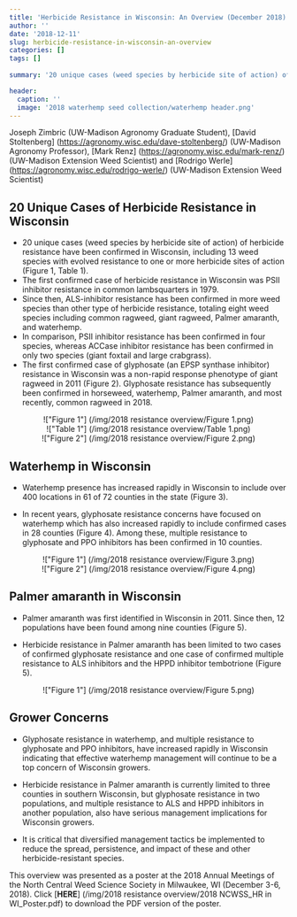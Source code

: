 ```yaml
---
title: 'Herbicide Resistance in Wisconsin: An Overview (December 2018)'
author: ''
date: '2018-12-11'
slug: herbicide-resistance-in-wisconsin-an-overview
categories: []
tags: []
  
summary: '20 unique cases (weed species by herbicide site of action) of herbicide resistance have been confirmed in Wisconsin, including 13 weed species with evolved resistance to one or more herbicide sites of action. Herein we share the current state of documented herbicide resistance cases in Wisconsin crop production.'

header:
  caption: ''
  image: '2018 waterhemp seed collection/waterhemp header.png'
---
```


Joseph Zimbric (UW-Madison Agronomy Graduate Student), [David Stoltenberg] (https://agronomy.wisc.edu/dave-stoltenberg/) (UW-Madison Agronomy Professor), [Mark Renz] (https://agronomy.wisc.edu/mark-renz/) (UW-Madison Extension Weed Scientist) and [Rodrigo Werle] (https://agronomy.wisc.edu/rodrigo-werle/) (UW-Madison Extension Weed Scientist) 


## **20 Unique Cases of Herbicide Resistance in Wisconsin**
+	20 unique cases (weed species by herbicide site of action) of herbicide resistance have been confirmed in Wisconsin, including 13 weed species with evolved resistance to one or more herbicide sites of action (Figure 1, Table 1). 
+	The first confirmed case of herbicide resistance in Wisconsin was PSII inhibitor resistance in common lambsquarters in 1979.
+	Since then, ALS-inhibitor resistance has been confirmed in more weed species than other type of herbicide resistance, totaling eight weed species including common ragweed, giant ragweed, Palmer amaranth, and waterhemp. 
+	In comparison, PSII inhibitor resistance has been confirmed in four species, whereas ACCase inhibitor resistance has been confirmed in only two species (giant foxtail and large crabgrass). 
+	The first confirmed case of glyphosate (an EPSP synthase inhibitor) resistance in Wisconsin was a non-rapid response phenotype of giant ragweed in 2011 (Figure 2). Glyphosate resistance has subsequently been confirmed in horseweed, waterhemp, Palmer amaranth, and most recently, common ragweed in 2018. 

<center>!["Figure 1"] (/img/2018 resistance overview/Figure 1.png)</center>
<center>!["Table 1"] (/img/2018 resistance overview/Table 1.png)</center>
<center>!["Figure 2"] (/img/2018 resistance overview/Figure 2.png)</center>

## **Waterhemp in Wisconsin** ##

+	Waterhemp presence has increased rapidly in Wisconsin to include over 400 locations in 61 of 72 counties in the state (Figure 3).

+	In recent years, glyphosate resistance concerns have focused on waterhemp which has also increased rapidly to include confirmed cases in 28 counties (Figure 4). Among these, multiple resistance to glyphosate and PPO inhibitors has been confirmed in 10 counties. 

<center>!["Figure 1"] (/img/2018 resistance overview/Figure 3.png)</center>
<center>!["Figure 2"] (/img/2018 resistance overview/Figure 4.png)</center>


## **Palmer amaranth in Wisconsin** ##
+	Palmer amaranth was first identified in Wisconsin in 2011.  Since then, 12 populations have been found among nine counties (Figure 5).

+	Herbicide resistance in Palmer amaranth has been limited to two cases of confirmed glyphosate resistance and one case of confirmed multiple resistance to ALS inhibitors and the HPPD inhibitor tembotrione (Figure 5). 

<center>!["Figure 1"] (/img/2018 resistance overview/Figure 5.png)</center>

## **Grower Concerns** ##
+	Glyphosate resistance in waterhemp, and multiple resistance to glyphosate and PPO inhibitors, have increased rapidly in Wisconsin indicating that effective waterhemp management will continue to be a top concern of Wisconsin growers. 

+	Herbicide resistance in Palmer amaranth is currently limited to three counties in southern Wisconsin, but glyphosate resistance in two populations, and multiple resistance to ALS and HPPD inhibitors in another population, also have serious management implications for Wisconsin growers. 

+	It is critical that diversified management tactics be implemented to reduce the spread, persistence, and impact of these and other herbicide-resistant species. 

This overview was presented as a poster at the 2018 Annual Meetings of the North Central Weed Science Society in Milwaukee, WI (December 3-6, 2018). Click [**HERE**] (/img/2018 resistance overview/2018 NCWSS_HR in WI_Poster.pdf) to download the PDF version of the poster.  


